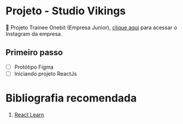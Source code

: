 # Projeto - Studio Vikings
🤖 Projeto Trainee Onebit (Empresa Junior), [clique aqui](https://www.instagram.com/onebitjr/) para acessar o Instagram da empresa.

<!-- <img src="#" alt="preview site"/> -->

##  Primeiro passo

- [ ] Protótipo Figma
- [ ] Iniciando projeto ReactJs

# Bibliografia recomendada

 1. [React Learn](https://react.dev/learn)